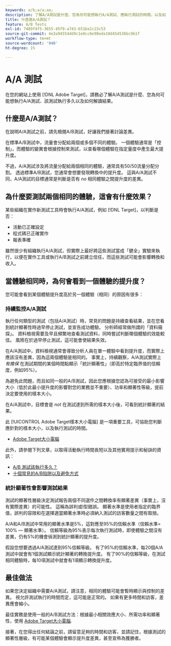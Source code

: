 ```yaml
---
keywords: a/b;a/a;aa;
description: 了解A/A測試是什麼、您為何可能想執行A/A測試、應執行測試的時間，以及如何解譯結果。
title: 什麼是A/A測試？
feature: A/B Tests
exl-id: 7489f4f5-3655-45f9-a743-651ba1c23c53
source-git-commit: 4e3a94554dd9c1e8cc6e98eda10d454536bc9b1f
workflow-type: tm+mt
source-wordcount: '940'
ht-degree: 1%

---
```


# A/A 測試

在您的網站上使用 [!DNL Adobe Target]，請務必了解A/A測試是什麼、您為何可能想執行A/A測試、該測試執行多久以及如何解讀結果。

## 什麼是A/A測試？

在說明A/A測試之前，請先檢閱A/B測試，好讓我們接著討論差異。

在標準A/B測試中，流量會分配給兩個或多個不同的體驗。 一個體驗通常是「控制」，而體驗的變異會根據控制來測試，以查看哪個體驗在指定量度中產生最大提升度。

不過，A/A測試涉及將流量分配給兩個相同的體驗，通常具有50/50流量分配分割。 透過標準A/B測試，您通常會想要發現轉換中的提升度。 這與A/A測試不同，A/A測試的目標通常是判斷是否有 *no* 相同體驗之間提升度的差異。

## 為什麼要測試兩個相同的體驗，這會有什麼效果？

某些組織在實作新測試工具時會執行A/A測試，例如 [!DNL Target]，以判斷是否：

* 活動已正確設定
* 程式碼已正確實作
* 報表準確

雖然很少有組織執行A/A測試，但實際上最好將這些測試當成「健全」實驗來執行，以便在實作工具或執行A/B測試之前建立信任，而這些測試可能會影響轉換和收入。

## 當體驗相同時，為何會看到一個體驗的提升度？

您可能會看到某個體驗提升度高於另一個體驗（相同）的原因有很多：

### 持續監控A/A測試

執行任何類型的測試（包括A/A測試）時，常見的問題是持續查看結果，並在您看到統計顯著性時過早停止測試，並宣告成功體驗。 分析師經常做所謂的「資料窺探」。 資料檢視需要及早且頻繁地查看測試資料，同時嘗試判斷哪個體驗的效能較佳。 風險在於過早停止測試，這可能會使結果失效。

在A/A測試中，資料檢視通常會導致分析人員在單一體驗中看到提升度，而實際上應該沒有差異，因為這兩個體驗是相同的。 事實上，持續觀察，A/A測試實際上 _有擔保_ 在測試期間的某個時間點顯示「統計顯著性」（即高於特定臨界值的信賴度，例如95%）。

為避免此問題，而且如同一般的A/B測試，因此您應根據您認為可接受的最小影響大小（低於此最小提升度的影響對您的業務並不重要）、功率和顯著性等級，提前決定要使用的樣本大小。

在A/A測試中，目標會是 *not* 在測試達到所需的樣本大小後，可看到統計顯著的結果。

此 [!UICONTROL Adobe Target樣本大小電腦] 是一項重要工具，可協助您判斷應針對的樣本大小，以及執行測試的時間。

* [Adobe Target大小電腦](/help/c-activities/t-test-ab/sample-size-determination.md#section_6B8725BD704C4AFE939EF2A6B6E834E6)

此外，請參閱下列文章，以取得活動執行時間長短以及其他實用提示和秘訣的資訊：

* [A/B 測試該執行多久？](/help/c-activities/t-test-ab/sample-size-determination.md)
* [十個常見的A/B陷阱以及避免方式](/help/c-activities/t-test-ab/common-ab-testing-pitfalls.md)

### 統計顯著性會影響測試結果

測試的顯著性層級決定測試報告兩個不同選件之間轉換率有顯著差異（事實上，沒有實際差異）的可能性。 這稱為誤判或I型錯誤。 顯著水準是使用者指定的臨界值，誤判的容限和在選擇適當顯著水準時必須納入測試的訪客數量之間有取捨。

A/A和A/B測試中常用的顯著水準是5%，這對應至95%的信賴水準（信賴水準= 100% — 顯著水準）。 信賴等級為95%表示每次執行測試時，即使體驗之間沒有差異，仍有5%的機會偵測到統計顯著的提升度。

假設您想要透過A/A測試達到95%信賴等級。 有了95%的信賴水準，每20個A/A測試中就會有1個測試顯示統計顯著的轉換提升度。 有了90%的信賴等級，在測試相同體驗時，每10項測試中就會有1項顯示轉換提升度。

## 最佳做法

如果您決定組織中需要A/A測試，請注意，相同的體驗可能會暫時顯示與控制的差異。 視允許測試執行的時間而定，這可能是正常的。 如果有更多時間和訪客，差異應會縮小。

最佳實務是使用一般的A/B測試方法：根據最小相關效應大小、所需功率和顯著性，使用 [Adobe Target大小電腦](/help/c-activities/t-test-ab/sample-size-determination.md#section_6B8725BD704C4AFE939EF2A6B6E834E6).

接著，在您得出任何結論之前，請留意足夠的時間和訪客，並請記住，根據測試的顯著性層級，有可能某個體驗會顯示提升度差異，甚至宣佈為獲勝者。
